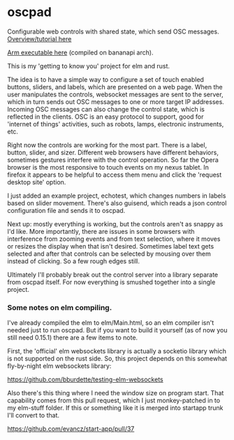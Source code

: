 # oscpad
Configurable web controls with shared state, which send OSC messages.  [Overview/tutorial here](https://github.com/bburdette/oscpad/wiki/Get-started-with-oscpad!)  

[Arm executable here](https://drive.google.com/file/d/0B0C7MeOQIbZkbGk5WmRkRl9aWlE/view?usp=sharing) (compiled on bananapi arch).

This is my 'getting to know you' project for elm and rust.  

The idea is to have a simple way to configure a set of touch enabled buttons, sliders, and labels, which are presented on a web page.  When the user manipulates the controls, websocket messages are sent to the server, which in turn sends out OSC messages to one or more target IP addresses.  Incoming OSC messages can also change the control state, which is reflected in the clients.  OSC is an easy protocol to support, good for 'internet of things' activities, such as robots, lamps, electronic instruments, etc.

Right now the controls are working for the most part.  There is a label, button, slider, and sizer.  Different web browsers have different behaviors, sometimes gestures interfere with the control operation.  So far the Opera browser is the most responsive to touch events on my nexus tablet.  In firefox it appears to be helpful to access them menu and click the 'request desktop site' option.  

I just added an example project, echotest, which changes numbers in labels based on slider movement.  There's also guisend, which reads a json control configuration file and sends it to oscpad.  

Next up:  mostly everything is working, but the controls aren't as snappy as I'd like.  More importantly, there are issues in some browsers with interference from zooming events and from text selection, where it moves or resizes the display when that isn't desired. Sometimes label text gets selected and after that controls can be selected by mousing over them instead of clicking.  So a few rough edges still.    

Ultimately I'll probably break out the control server into a library separate from oscpad itself.  For now everything is smushed together into a single project.  

### Some notes on elm compiling.

I've already compiled the elm to elm/Main.html, so an elm compiler isn't needed just to run oscpad.  But if you want to build it yourself (as of now you still need 0.15.1) there are a few items to note.

First, the 'official' elm websockets library is actually a socketio library which is not supported on the rust side. So, this project depends on this somewhat fly-by-night elm websockets library:

https://github.com/bburdette/testing-elm-websockets

Also there's this thing where I need the window size on program start.  That capability comes from this pull request, which I just monkey-patched in to my elm-stuff folder.  If this or something like it is merged into startapp trunk I'll convert to that.

https://github.com/evancz/start-app/pull/37

